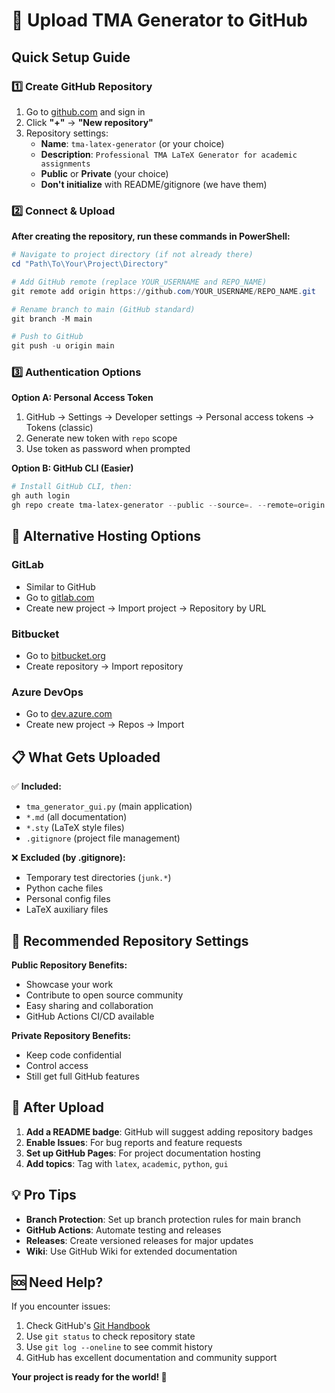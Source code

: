 # 🚀 Upload TMA Generator to GitHub

## Quick Setup Guide

### 1️⃣ Create GitHub Repository

1. Go to [github.com](https://github.com) and sign in
2. Click **"+"** → **"New repository"**
3. Repository settings:
   - **Name**: `tma-latex-generator` (or your choice)
   - **Description**: `Professional TMA LaTeX Generator for academic assignments`
   - **Public** or **Private** (your choice)
   - **Don't initialize** with README/gitignore (we have them)

### 2️⃣ Connect & Upload

**After creating the repository, run these commands in PowerShell:**

```powershell
# Navigate to project directory (if not already there)
cd "Path\To\Your\Project\Directory"

# Add GitHub remote (replace YOUR_USERNAME and REPO_NAME)
git remote add origin https://github.com/YOUR_USERNAME/REPO_NAME.git

# Rename branch to main (GitHub standard)
git branch -M main

# Push to GitHub
git push -u origin main
```

### 3️⃣ Authentication Options

**Option A: Personal Access Token**
1. GitHub → Settings → Developer settings → Personal access tokens → Tokens (classic)
2. Generate new token with `repo` scope
3. Use token as password when prompted

**Option B: GitHub CLI (Easier)**
```powershell
# Install GitHub CLI, then:
gh auth login
gh repo create tma-latex-generator --public --source=. --remote=origin --push
```

## 🌟 Alternative Hosting Options

### GitLab
- Similar to GitHub
- Go to [gitlab.com](https://gitlab.com)
- Create new project → Import project → Repository by URL

### Bitbucket
- Go to [bitbucket.org](https://bitbucket.org)
- Create repository → Import repository

### Azure DevOps
- Go to [dev.azure.com](https://dev.azure.com)
- Create new project → Repos → Import

## 📋 What Gets Uploaded

✅ **Included:**
- `tma_generator_gui.py` (main application)
- `*.md` (all documentation)
- `*.sty` (LaTeX style files)
- `.gitignore` (project file management)

❌ **Excluded (by .gitignore):**
- Temporary test directories (`junk.*`)
- Python cache files
- Personal config files
- LaTeX auxiliary files

## 🎯 Recommended Repository Settings

**Public Repository Benefits:**
- Showcase your work
- Contribute to open source community
- Easy sharing and collaboration
- GitHub Actions CI/CD available

**Private Repository Benefits:**
- Keep code confidential
- Control access
- Still get full GitHub features

## 🔧 After Upload

1. **Add a README badge**: GitHub will suggest adding repository badges
2. **Enable Issues**: For bug reports and feature requests
3. **Set up GitHub Pages**: For project documentation hosting
4. **Add topics**: Tag with `latex`, `academic`, `python`, `gui`

## 💡 Pro Tips

- **Branch Protection**: Set up branch protection rules for main branch
- **GitHub Actions**: Automate testing and releases
- **Releases**: Create versioned releases for major updates
- **Wiki**: Use GitHub Wiki for extended documentation

## 🆘 Need Help?

If you encounter issues:
1. Check GitHub's [Git Handbook](https://guides.github.com/introduction/git-handbook/)
2. Use `git status` to check repository state
3. Use `git log --oneline` to see commit history
4. GitHub has excellent documentation and community support

**Your project is ready for the world! 🌟**